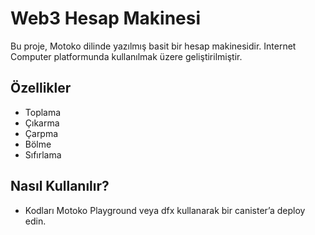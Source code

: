 # Web3 Hesap Makinesi
Bu proje, Motoko dilinde yazılmış basit bir hesap makinesidir. Internet Computer platformunda kullanılmak üzere geliştirilmiştir.

## Özellikler
- Toplama
- Çıkarma
- Çarpma
- Bölme
- Sıfırlama

## Nasıl Kullanılır?
- Kodları Motoko Playground veya dfx kullanarak bir canister’a deploy edin.